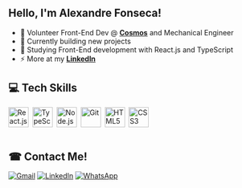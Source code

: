 <h2 align="left">Hello, I'm Alexandre Fonseca!</h2> 

- 💼 Volunteer Front-End Dev @ **[Cosmos](https://github.com/Cosmos-Social)** and Mechanical Engineer
- 🔭 Currently building new projects
- 🌱 Studying Front-End development with React.js and TypeScript
- ⚡ More at my **[LinkedIn](https://www.linkedin.com/in/alexandremucarzelfonseca/)**

<h2 align="left">💻 Tech Skills</h2>

<div style="display: inline_block">
  <img align="center" title="React.js" alt="React.js" height="40" width="40" src="https://cdn.jsdelivr.net/gh/devicons/devicon/icons/react/react-original.svg">&nbsp
  <img align="center" title="TypeScript" alt="TypeScript" height="40" width="40" src="https://cdn.jsdelivr.net/gh/devicons/devicon/icons/typescript/typescript-original.svg">&nbsp  
  <img align="center" title="Node.js" alt="Node.js" height="40" width="40" src="https://cdn.jsdelivr.net/gh/devicons/devicon/icons/nodejs/nodejs-original.svg">&nbsp
  <img align="center" title="Git" alt="Git" height="40" width="40" src="https://cdn.jsdelivr.net/gh/devicons/devicon/icons/git/git-original.svg"">&nbsp
  <img align="center" title="HTML5" alt="HTML5" height="40" width="40" src="https://cdn.jsdelivr.net/gh/devicons/devicon/icons/html5/html5-original.svg">&nbsp
  <img align="center" title="CSS3" alt="CSS3" height="40" width="40" src="https://cdn.jsdelivr.net/gh/devicons/devicon/icons/css3/css3-original.svg">
</div>

<br>

<h2 align="left">☎ Contact Me!</h2>

<div>
  <a href="mailto:amfonseca98@gmail.com"><img alt="Gmail" src="https://img.shields.io/badge/Gmail-D14836?style=for-the-badge&logo=gmail&logoColor=white"></a>
  <a href="https://www.linkedin.com/in/alexandremucarzelfonseca/" target="_blank"><img alt="LinkedIn" src="https://img.shields.io/badge/LinkedIn-0077B5?style=for-the-badge&logo=linkedin&logoColor=white"></a>
  <a href="https://api.whatsapp.com/send?phone=5541992055294" target="_blank"><img alt="WhatsApp" src="https://img.shields.io/badge/WhatsApp-25D366?style=for-the-badge&logo=whatsapp&logoColor=white"></a>
</div>
